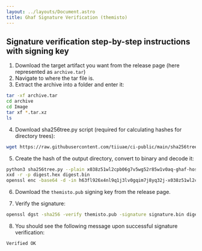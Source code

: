 ```yaml
---
layout: ../layouts/Document.astro
title: Ghaf Signature Verification (themisto)
---
```

## Signature verification step-by-step instructions with signing key

1. Download the target artifact you want from the release page (here represented as `archive.tar`)
2. Navigate to where the tar file is.
3. Extract the archive into a folder and enter it:

```sh
tar -xf archive.tar
cd archive
cd Image
tar xf *.tar.xz
ls
```

4. Download sha256tree.py script (required for calculating hashes for directory trees):

```sh
wget https://raw.githubusercontent.com/tiiuae/ci-public/main/sha256tree/sha256tree.py
```

5. Create the hash of the output directory, convert to binary and decode it:

```sh
python3 sha256tree.py --plain x038z51wl2cpb06g7v5wg52r85w1v0aq-ghaf-host-disko-images > digest.hex
xxd -r -p digest.hex digest.bin
openssl enc -base64 -d -in h63fl926x4nl9q1j3lv0gqim7j8yq32j-x038z51wl2cpb06g7v5wg52r85w1v0aq-ghaf-host-disko-images-themisto.signature -out signature.bin
```

6. Download the `themisto.pub` signing key from the release page.

7. Verify the signature:

```sh
openssl dgst -sha256 -verify themisto.pub -signature signature.bin digest.bin
```

8. You should see the following message upon successful signature verification:

```
Verified OK
```
